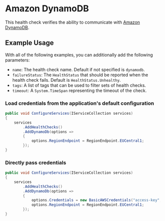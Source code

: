 # Amazon DynamoDB

This health check verifies the ability to communicate with [Amazon DynamoDB](https://aws.amazon.com/dynamodb/).

## Example Usage

With all of the following examples, you can additionally add the following parameters:

- `name`: The health check name. Default if not specified is `dynamodb`.
- `failureStatus`: The `HealthStatus` that should be reported when the health check fails. Default is `HealthStatus.Unhealthy`.
- `tags`: A list of tags that can be used to filter sets of health checks.
- `timeout`: A `System.TimeSpan` representing the timeout of the check.

### Load credentials from the application's default configuration

```csharp
public void ConfigureServices(IServiceCollection services)
{
    services
        .AddHealthChecks()
        .AddDynamoDb(options =>
        {
            options.RegionEndpoint = RegionEndpoint.EUCentral1;
        });
}
```

### Directly pass credentials

```csharp
public void ConfigureServices(IServiceCollection services)
{
    services
        .AddHealthChecks()
        .AddDynamoDb(options =>
        {
            options.Credentials = new BasicAWSCredentials("access-key", "secret-key");
            options.RegionEndpoint = RegionEndpoint.EUCentral1;
        });
}
```
